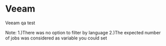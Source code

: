 # Veeam
Veeam qa test

Note: 1.)There was no option to filter by language
      2.)The expected number of jobs was considered as variable you could set 

